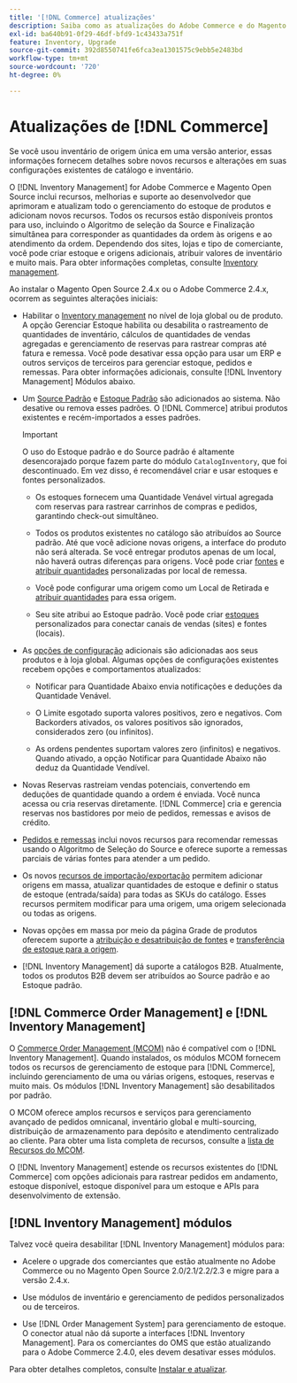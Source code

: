 ```yaml
---
title: '[!DNL Commerce] atualizações'
description: Saiba como as atualizações do Adobe Commerce e do Magento Open Source afetam o catálogo e as  [!DNL Inventory Management]  configurações.
exl-id: ba640b91-0f29-46df-bfd9-1c43433a751f
feature: Inventory, Upgrade
source-git-commit: 392d8550741fe6fca3ea1301575c9ebb5e2483bd
workflow-type: tm+mt
source-wordcount: '720'
ht-degree: 0%

---
```


# Atualizações de [!DNL Commerce]

Se você usou inventário de origem única em uma versão anterior, essas informações fornecem detalhes sobre novos recursos e alterações em suas configurações existentes de catálogo e inventário.

O [!DNL Inventory Management] for Adobe Commerce e Magento Open Source inclui recursos, melhorias e suporte ao desenvolvedor que aprimoram e atualizam todo o gerenciamento do estoque de produtos e adicionam novos recursos. Todos os recursos estão disponíveis prontos para uso, incluindo o Algoritmo de seleção da Source e Finalização simultânea para corresponder as quantidades da ordem às origens e ao atendimento da ordem. Dependendo dos sites, lojas e tipo de comerciante, você pode criar estoque e origens adicionais, atribuir valores de inventário e muito mais. Para obter informações completas, consulte [Inventory management](introduction.md).

Ao instalar o Magento Open Source 2.4.x ou o Adobe Commerce 2.4.x, ocorrem as seguintes alterações iniciais:

- Habilitar o [Inventory management](enable.md) no nível de loja global ou de produto. A opção Gerenciar Estoque habilita ou desabilita o rastreamento de quantidades de inventário, cálculos de quantidades de vendas agregadas e gerenciamento de reservas para rastrear compras até fatura e remessa. Você pode desativar essa opção para usar um ERP e outros serviços de terceiros para gerenciar estoque, pedidos e remessas. Para obter informações adicionais, consulte [!DNL Inventory Management] Módulos abaixo.

- Um [Source Padrão](sources-manage.md) e [Estoque Padrão](stocks-manage.md) são adicionados ao sistema. Não desative ou remova esses padrões. O [!DNL Commerce] atribui produtos existentes e recém-importados a esses padrões.

  >[!IMPORTANT]
  >
  >O uso do Estoque padrão e do Source padrão é altamente desencorajado porque fazem parte do módulo `CatalogInventory`, que foi descontinuado. Em vez disso, é recomendável criar e usar estoques e fontes personalizados.

   - Os estoques fornecem uma Quantidade Venável virtual agregada com reservas para rastrear carrinhos de compras e pedidos, garantindo check-out simultâneo.

   - Todos os produtos existentes no catálogo são atribuídos ao Source padrão. Até que você adicione novas origens, a interface do produto não será alterada. Se você entregar produtos apenas de um local, não haverá outras diferenças para origens. Você pode criar [fontes](sources-add.md) e [atribuir quantidades](quantities-manage.md) personalizadas por local de remessa.

   - Você pode configurar uma origem como um Local de Retirada e [atribuir quantidades](quantities-manage.md) para essa origem.

   - Seu site atribui ao Estoque padrão. Você pode criar [estoques](stocks-add.md) personalizados para conectar canais de vendas (sites) e fontes (locais).

- As [opções de configuração](configuration.md) adicionais são adicionadas aos seus produtos e à loja global. Algumas opções de configurações existentes recebem opções e comportamentos atualizados:

   - Notificar para Quantidade Abaixo envia notificações e deduções da Quantidade Venável.

   - O Limite esgotado suporta valores positivos, zero e negativos. Com Backorders ativados, os valores positivos são ignorados, considerados zero (ou infinitos).

   - As ordens pendentes suportam valores zero (infinitos) e negativos. Quando ativado, a opção Notificar para Quantidade Abaixo não deduz da Quantidade Vendível.

- Novas Reservas rastreiam vendas potenciais, convertendo em deduções de quantidade quando a ordem é enviada. Você nunca acessa ou cria reservas diretamente. [!DNL Commerce] cria e gerencia reservas nos bastidores por meio de pedidos, remessas e avisos de crédito.

- [Pedidos e remessas](shipments.md) inclui novos recursos para recomendar remessas usando o Algoritmo de Seleção do Source e oferece suporte a remessas parciais de várias fontes para atender a um pedido.

- Os novos [recursos de importação/exportação](inventory-import-export.md) permitem adicionar origens em massa, atualizar quantidades de estoque e definir o status de estoque (entrada/saída) para todas as SKUs do catálogo. Esses recursos permitem modificar para uma origem, uma origem selecionada ou todas as origens.

- Novas opções em massa por meio da página Grade de produtos oferecem suporte a [atribuição e desatribuição de fontes](bulk-assignment.md) e [transferência de estoque para a origem](inventory-transfer.md).

- [!DNL Inventory Management] dá suporte a catálogos B2B. Atualmente, todos os produtos B2B devem ser atribuídos ao Source padrão e ao Estoque padrão.

## [!DNL Commerce Order Management] e [!DNL Inventory Management]

O [Commerce Order Management (MCOM)][1] não é compatível com o [!DNL Inventory Management]. Quando instalados, os módulos MCOM fornecem todos os recursos de gerenciamento de estoque para [!DNL Commerce], incluindo gerenciamento de uma ou várias origens, estoques, reservas e muito mais. Os módulos [!DNL Inventory Management] são desabilitados por padrão.

O MCOM oferece amplos recursos e serviços para gerenciamento avançado de pedidos omnicanal, inventário global e multi-sourcing, distribuição de armazenamento para depósito e atendimento centralizado ao cliente. Para obter uma lista completa de recursos, consulte a [lista de Recursos do MCOM][2].

O [!DNL Inventory Management] estende os recursos existentes do [!DNL Commerce] com opções adicionais para rastrear pedidos em andamento, estoque disponível, estoque disponível para um estoque e APIs para desenvolvimento de extensão.

## [!DNL Inventory Management] módulos

Talvez você queira desabilitar [!DNL Inventory Management] módulos para:

- Acelere o upgrade dos comerciantes que estão atualmente no Adobe Commerce ou no Magento Open Source 2.0/2.1/2.2/2.3 e migre para a versão 2.4.x.

- Use módulos de inventário e gerenciamento de pedidos personalizados ou de terceiros.

- Use [!DNL Order Management System] para gerenciamento de estoque. O conector atual não dá suporte a interfaces [!DNL Inventory Management]. Para os comerciantes do OMS que estão atualizando para o Adobe Commerce 2.4.0, eles devem desativar esses módulos.

Para obter detalhes completos, consulte [Instalar e atualizar](install-update.md).

[1]: https://commerce-docs.github.io/oms-documentation-archive/
[2]: https://commerce-docs.github.io/oms-documentation-archive/getting-started/feature-list/
